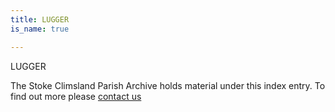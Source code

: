 ```yaml
---
title: LUGGER
is_name: true

---
```


LUGGER


The Stoke Climsland Parish Archive holds material under this index entry. To find out more please [contact us](/contact/)

